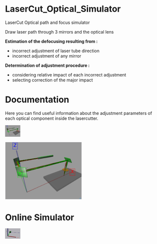 # LaserCut_Optical_Simulator
LaserCut Optical path and focus simulator

Draw laser path through 3 mirrors and the optical lens

<b>Estimation of the defocusing resulting from :</b>
  * incorrect adjustment of laser tube direction
  * incorrect adjustment of any mirror
  
<b>Determination of adjustment procedure :</b>
  * considering relative impact of each incorrect adjustment
  * selecting correction of the major impact

# Documentation

Here you can find useful information about the adjustment parameters of each optical component inside the lasercutter.


<a href="https://www.glowscript.org/#/user/ao/folder/DecoupeuseLaser/program/OpticalSimulatorTR">
 
<img src="https://github.com/lbfablab/LaserCut_Optical_Simulator/blob/master/Global.png" width="10%" title="White flower" alt="Flower"></a>


<img src="https://github.com/lbfablab/LaserCut_Optical_Simulator/blob/master/Global.png" width="50%"  />
 
 
 
# Online Simulator

<a href="https://www.glowscript.org/#/user/ao/folder/DecoupeuseLaser/program/OpticalSimulatorTR">
 
<img src="https://github.com/lbfablab/LaserCut_Optical_Simulator/blob/master/test.jpg" width="10%" title="Optical laser simulator" alt="Optical laser simulator"></a>
 


